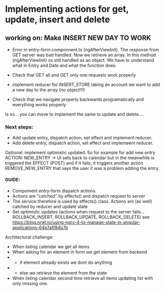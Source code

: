 # Implementing actions for get, update, insert and delete

## working on: Make INSERT NEW DAY TO WORK

- Error in entry-form.componnent.ts (ngAfterViewInit). The response from GET server was bad handled. Now we retrieve an array. In this method (ngAfterViewInit) os still handled as an object. We have to understand what in Entry and Date and what the function does. 

- Check that GET all and GET only one requests work properly

- implement reducer for INSERT_STORE taking an account we want to add a new day to the array (no object!!!)

- Check that we navigate properly backwards programatically and everything works properly

Is so... you can move to implement the same to update and delete....

### Next steps:

- Add update entry, dispatch action, set effect and implement reducer.
- Add delete entry, dispatch action, set effect and implemeent reducer.

Optional: implement optimistic updated. So for example for add new entry
ACTION: NEW_ENTRY -> UI sets back to calendar but in the meanwhile is triggered the  EFFECT (POST) and if it fails, it triggers another action REMOVE_NEW_ENTRY that says the user it was a problem adding the entry.

#### GUIDE:

- Compoment entry-form dispatch actions.
- Actions are "catched" by effects() and dispatch request to server
- The service therefore is used by effects() class.
Actions are (as well) catched by reducer and update state
- Set optimistic updates (actions when request to the server fails... ROLLBACK_INSERT, ROLLBACK_UPDATE, ROLLBACK_DELETE) see https://blog.nrwl.io/using-ngrx-4-to-manage-state-in-angular-applications-64e7a1f84b7b

Architectural challenge:

- When listing calendar we get all items
- When asking for an element in form we get element from backend
- - if element already exists we dont do anything
- - else we retrieve the element from the state
- Wnen listing calendar second time retrieve all items updating list with only missing one. 



